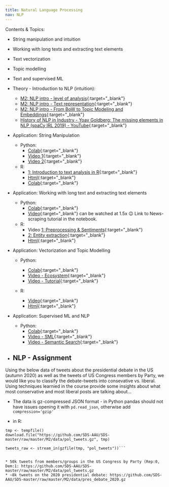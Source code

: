 ```yaml
---
title: Natural Language Processing
nav: NLP
---
```


Contents & Topics: 

* String manipulation and intuition
* Working with long texts and extracting text elements
* Text vectorization
* Topic modelling
* Text and supervised ML

* Theory - Introduction to NLP (intuition): 
   * [M2: NLP intro - level of analysis](https://www.loom.com/share/289e4e0e91c24e759ae84a11cb06f78c?sharedAppSource=personal_library){:target="_blank"}
   * [M2: NLP intro - Text representation](https://www.loom.com/share/d97ba6e1e1a344899c83616b290cd888?sharedAppSource=personal_library){:target="_blank"}
   * [M2: NLP intro - From BoW to Topic Modeling and Embeddings](https://www.loom.com/share/2a7b0791c906457cab0c57e0618dc68b?sharedAppSource=personal_library){:target="_blank"}
   * [History of NLP in Industry - Yoav Goldberg: The missing elements in NLP (spaCy IRL 2019) - YouTube](https://youtu.be/e12danHhlic){:target="_blank"}


* Application: String Manipulation
   * Python: 
        * [Colab](https://colab.research.google.com/github/SDS-AAU/SDS-master/blob/master/M2/notebooks/NLP_intro_py.ipynb){:target="_blank"}
        * [Video 1](https://www.loom.com/share/44d9ad8917fb4b9585110c507640ff3c?sharedAppSource=personal_library){:target="_blank"}
        * [Video 2](https://www.loom.com/share/109433b5063d445aa2dd1b19d263afee?sharedAppSource=personal_library){:target="_blank"}
   * R: 
        * [1: Introduction to text analysis in R](https://www.loom.com/share/5648ecba2c26429aaebcda7ba8ffb83a?from_recorder=1){:target="_blank"} 
        * [Html](https://sds-aau.github.io/SDS-master/M2/notebooks/NLP_intro_R.nb.html){:target="_blank"} 
        * [Colab](https://colab.research.google.com/github/SDS-AAU/SDS-master/blob/master/M2/notebooks/NLP_intro_R.ipynb){:target="_blank"}
   
* Application: Working with long text and extracting text elements
   * Python: 
      * [Colab](https://colab.research.google.com/github/SDS-AAU/SDS-master/blob/master/M2/notebooks/NLP_Longtext_py.ipynb){:target="_blank"}
      * [Video](https://www.loom.com/share/e5480f30f379471e975d9080ecd6bb44){:target="_blank"} can be watched at 1.5x :wink: Link to News-scraping tutorial in the notebook.
   * R: 
      * Video [1: Preprocessing & Sentiments](https://www.loom.com/share/693668d74ce74697870fd97a8256d682?from_recorder=1){:target="_blank"}
      * [2: Entity extraction](https://www.loom.com/share/647407c8959a4702b14c7db8dcf055f0?from_recorder=1){:target="_blank"} 
      * [Html](https://sds-aau.github.io/SDS-master/M2/notebooks/NLP_long_text_R.nb.html){:target="_blank"}


* Application: Vectorization and Topic Modelling
   * Python: 
      * [Colab](https://colab.research.google.com/github/SDS-AAU/SDS-master/blob/master/M2/notebooks/M2_NLP_TexVec_Py.ipynb){:target="_blank"} 
      * [Video - Ecosystem](https://www.loom.com/share/64b94c41755b4a78bdfe354203c10104){:target="_blank"}  
      * [Video - Tutorial](https://www.loom.com/share/3dc09124ae7a4525872384d13be3ec36){:target="_blank"} 
   
   * R: 
      * [Video](https://www.loom.com/share/e9e054a738f3472983c905b1b739b9c3){:target="_blank"}  
      * [Html](https://sds-aau.github.io/SDS-master/M2/notebooks/NLP_text_vectorization_R.nb.html){:target="_blank"} 


* Application: Supervised ML and NLP
   * Python: 
      * [Colab](https://colab.research.google.com/github/RJuro/nlp-intro-cuny/blob/master/notebooks/Intro_to_nlp_and_supervised_tasks.ipynb){:target="_blank"} 
      * [Video - SML](https://www.loom.com/share/443848be519c4d97b298da4aa51304a0){:target="_blank"}  
      * [Video - Semantic Search](https://www.loom.com/share/20d39ca6a85843718cfddaffcc1cc6c5?sharedAppSource=personal_library){:target="_blank"} 

* ## NLP - Assignment

Using the below data of tweets about the presidential debate in the US (autumn 2020) as well as the tweets of US Congress members by Party, we would like you to classify the debate-tweets into consevative vs. liberal. Using techniques learnied in the course provide some insights about what most conservative and most liberal posts are talking about...

- The data is gz-compressed JSON format - in Python pandas should not have issues opening it with `pd.read_json`, otherwise add `compression='gzip'` 

- in R:


```library(jsonlite)
tmp <- tempfile()
download.file("https://github.com/SDS-AAU/SDS-master/raw/master/M2/data/pol_tweets.gz", tmp)

tweets_raw <- stream_in(gzfile(tmp, "pol_tweets"))```


* 50k tweets from members/groups in the US Congress by Party (Rep:0, Dem:1: https://github.com/SDS-AAU/SDS-master/raw/master/M2/data/pol_tweets.gz
* ~8k tweets on the 2020 presidential debate: https://github.com/SDS-AAU/SDS-master/raw/master/M2/data/pres_debate_2020.gz
